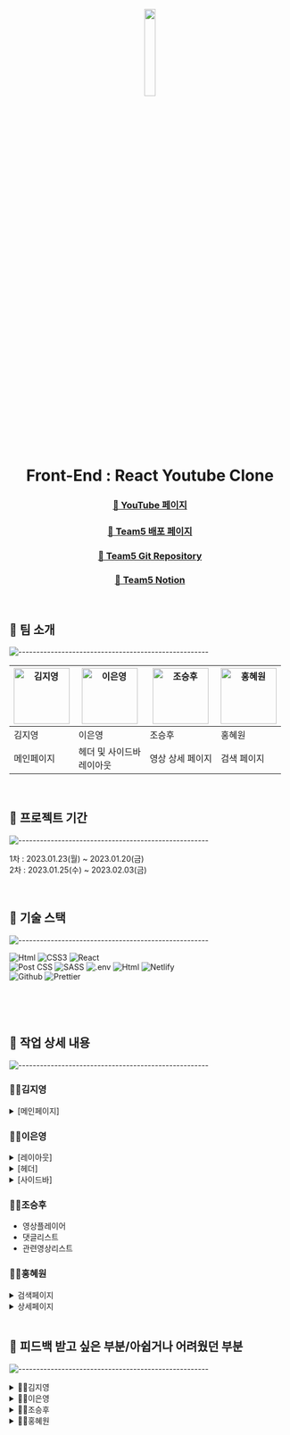 <p align="center"> 
  <img src="https://user-images.githubusercontent.com/90189513/216623820-49ca21d0-b298-4a1c-9b48-cc667aba2369.png" width="20%" height="20%">
</p>

<h1 align="center"> Front-End : React Youtube Clone </h1>
<h3 align="center">  <a href="https://www.youtube.com/">🔗 YouTube 페이지</a> </h3>
<h3 align="center"><a href="https://fastidious-entremet-53e5ce.netlify.app/">🔗 Team5 배포 페이지 </a> </h3>
<h3 align="center">  <a href="https://github.com/react-toyproject-team5/react-youtube-clone">🔗 Team5 Git Repository</a> </h3>
<h3 align="center">  <a href="https://lace-marigold-6ad.notion.site/5-7985818b00654994beae56511e650d7b">🔗 Team5 Notion</a> </h3>

<br/>

## 🦖 팀 소개<br/>

![-----------------------------------------------------](https://raw.githubusercontent.com/andreasbm/readme/master/assets/lines/grass.png)

| <img src="https://user-images.githubusercontent.com/90189513/213643505-20b220f0-4b44-4cd7-81de-ad41e62a252b.png" width="100px" height="100px;" alt="김지영"> | <img src="https://user-images.githubusercontent.com/90189513/213642407-b57ea03c-6158-449d-b511-b6deeaa03019.png" width="100px" height="100px;" alt="이은영"> | <img src="https://user-images.githubusercontent.com/90189513/213642351-e0cbb3a1-2072-470e-8278-ea54bca73e1b.png" width="100px" height="100px;" alt="조승후"> | <img src="https://user-images.githubusercontent.com/90189513/213644979-b6364481-4cba-4376-8872-ff943c109946.jpeg"  width="100px" height="100px;" alt="홍혜원"> |
| ------------------------------------------------------------------------------------------------------------------------------------------------------------ | ------------------------------------------------------------------------------------------------------------------------------------------------------------ | ------------------------------------------------------------------------------------------------------------------------------------------------------------ | -------------------------------------------------------------------------------------------------------------------------------------------------------------- |
| 김지영                                                                                                                                                       | 이은영                                                                                                                                                       | 조승후                                                                                                                                                       | 홍혜원                                                                                                                                                         |
| 메인페이지                                                                                                                                                   | 헤더 및 사이드바 <br/> 레이아웃                                                                                                                              | 영상 상세 페이지                                                                                                                                             | 검색 페이지                                                                                                                                                    |

<br/>

## 🦖 프로젝트 기간

![-----------------------------------------------------](https://raw.githubusercontent.com/andreasbm/readme/master/assets/lines/grass.png)

1차 : 2023.01.23(월) ~ 2023.01.20(금)<br/>
2차 : 2023.01.25(수) ~ 2023.02.03(금)

<br/>

## 🦖 기술 스택

![-----------------------------------------------------](https://raw.githubusercontent.com/andreasbm/readme/master/assets/lines/grass.png)

<div>
  <div>

<!-- HTML5 -->

<img alt="Html" src ="https://img.shields.io/badge/HTML-E34F26.svg?&style=for-the-badge&logo=HTML5&logoColor=white"/> <!-- CSS --> <img alt="CSS3" src ="https://img.shields.io/badge/CSS3-FF9933.svg?&style=for-the-badge&logo=CSS3&logoColor=white"/> <!-- React --> <img alt="React" src="https://img.shields.io/badge/react-61DAFB?style=for-the-badge&logo=react&logoColor=black"><br/> <!-- Post CSS --> <img alt="Post CSS" src="https://img.shields.io/badge/Post CSS-DD3A0A?style=for-the-badge&logo=PostCSS&logoColor=white"> <!-- SCSS --> <img alt="SASS" src="https://img.shields.io/badge/SASS-CC6699?style=for-the-badge&logo=SASS&logoColor=white"> <!-- .env --> <img alt=".env" src="https://img.shields.io/badge/.ENV-ECD53F?style=for-the-badge&logo=.ENV&logoColor=white"> <!-- axios --> <img alt="Html" src ="https://img.shields.io/badge/axios-000.svg?&style=for-the-badge&logo=axios&logoColor=white"/> <!-- Netlify --> <img alt="Netlify" src="https://img.shields.io/badge/NETLIFY-00C7B7?style=for-the-badge&logo=NETLIFY&logoColor=white"><br/> <!-- Github --> <img alt="Github" src="https://img.shields.io/badge/Github-181717?style=for-the-badge&logo=Github&logoColor=white"> <!-- Prettier --> <img alt="Prettier" src="https://img.shields.io/badge/Prettier-F7B93E?style=for-the-badge&logo=Prettier&logoColor=black">

<br/>

<br/>

<br/>

## 🦖 작업 상세 내용

![-----------------------------------------------------](https://raw.githubusercontent.com/andreasbm/readme/master/assets/lines/grass.png)

### 👩‍💻김지영

<details>
<summary>[메인페이지]</summary>

- 비디오카드 생성
  - 비디오카드 호버링 시 3초 후 비디오 재생
- 무한 스크롤 가능
  </details>

### 👩‍💻이은영

<details>
<summary>[레이아웃]</summary>
  
- 영상 디테일 페이지 : 사이드바 모달 형태
- 그외 페이지
  - 사이드바 반응형에 따라, main 영역 사이즈 변경됨
- 스크롤 디자인

</details>

<details>
<summary>[헤더]</summary>
  
- 검색바 반응형
- 
</details>

<details>
<summary>[사이드바]</summary>
  
- 데스크탑 사이즈에서는 버튼 클릭시, 토글로 열림
- 태블릿과 모바일 사이즈에서는 버튼 클릭시, 모달로 열림
- 모달일 때
  - 사이드바 외 영역 클릭시, 모달 닫기
  - 버튼으로 모달 닫기
- hover 시에만 스크롤 보임

</details>

### 👩‍💻조승후

- 영상플레이어
- 댓글리스트
- 관련영상리스트

### 👩‍💻홍혜원

<details>
<summary>검색페이지</summary>

- 해당 키워드에 관한 영상 나오기
  - header 컴포넌트 input에서 value값 받아오기
  - 채널 이미지 불러오기
  - 동영상 조회수 불러오기
  - 레이아웃 디자인
  - 네비게이션 토글 메뉴 구현
  - hover시 동영상 미리보기 기능 구현
  </details>

<details>
<summary>상세페이지</summary>

- 연관 동영상 불러오기
- 댓글 정보 가져오기 및 컴포넌트화 
  </details>

<br/>

## 🦖 피드백 받고 싶은 부분/아쉽거나 어려웠던 부분

![-----------------------------------------------------](https://raw.githubusercontent.com/andreasbm/readme/master/assets/lines/grass.png)

<details>
<summary>👩‍💻김지영</summary>

- 동영상 시간이 무조건 2숫자씩 되게 했습니다. 하지만, 10분 이하인 동영상인 경우, 분이 2글자일 필요가 없는데 더 좋은 방법이 있을지 궁급합니다.
- 조회수 함수를 더 좋게 만들 방법이 있을 지 궁금합니다.
- 시간 관계 상 필터와 미니 플레이어를 넣지 못해서 아쉽습니다.
- 무한 스크롤를 위해 axios를 불러와 데이터를 usestate에 넣었는데, 더 좋은 방법이 있을지 고민이 됩니다.

</details>
<details>
<summary>👩‍💻이은영</summary>

[피드백 받고 싶은 점]

- 페이지 공통 레이아웃
  - 헤더와 사이드바를 fixed로 설정했고 outlet은 헤더와 사이드바만큼 반응형마다 다르게 margin을 줬습니다. 괜찮은 방법인지 궁금합니다. 혹은 fixed된 공통 컴포넌트와 아웃렛을 margin을 주지 않고도 겹치지 않게 설정할 수 있는 방법이 있는지 궁금합니다.
- img src 대신 import로 이미지 불러오기
  - 이미지를 img src로 불러오는 것이 안돼서 import 하였습니다. 혹시 원인에 대해 아시는 것이 있으면 알려주시면 감사하겠습니다.
- 사이드바
  - 창크기별로 반응형을 만들고, 창크기별로 버튼에 다른 모션을 주는 것이 어려웠습니다. 버튼을 누르면 확장형 사이드바가 없어지거나 모달 사이드바가 뜨는 것에 대해, state를 하나로 하여 작업하다가 두 개로 변경하여 작업했습니다. 이 과정에서 헤더와 사이드바, app.js 전체 레이아웃 등 고려해야할 것이 많아 어려웠습니다. useContext를 사용해야 했는지 궁금합니다.

[어려웠던 점]

- useRef 사용
- 사이드바 슬라이드 transition
  - 컴포넌트 계층을 잘못 설계해 transition 적용이 되지 않았음. 작업한 컴포넌트를 대대적으로 수정해야했음.
- 반응형, 헤더의 버튼 클릭시 상황별로 사이드바 형태가 달라야했던 점
  </details>
  <details>
  <summary>👩‍💻조승후</summary>

- 설명1
- 설명2
</details>
<details>
<summary>👩‍💻홍혜원</summary>

- 설명1
- 설명2
</details>
